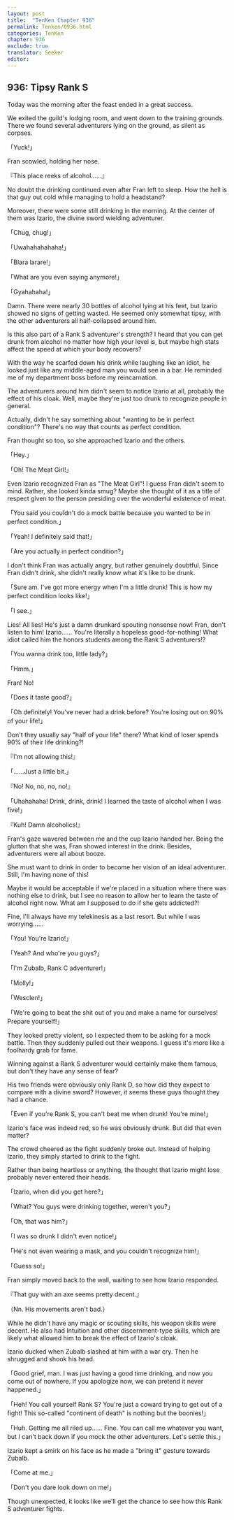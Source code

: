 ```yaml
---
layout: post
title:  "TenKen Chapter 936"
permalink: Tenken/0936.html
categories: TenKen
chapter: 936
exclude: true
translator: Seeker
editor: 
---
```

<h2>936: Tipsy Rank S</h2>

Today was the morning after the feast ended in a great success.

We exited the guild's lodging room, and went down to the training grounds. There we found several adventurers lying on the ground, as silent as corpses.

「Yuck!」

Fran scowled, holding her nose.

『This place reeks of alcohol……』

No doubt the drinking continued even after Fran left to sleep. How the hell is that guy out cold while managing to hold a headstand?

Moreover, there were some still drinking in the morning. At the center of them was Izario, the divine sword wielding adventurer.

「Chug, chug!」

「Uwahahahahaha!」

「Blara larare!」

「What are you even saying anymore!」

「Gyahahaha!」

Damn. There were nearly 30 bottles of alcohol lying at his feet, but Izario showed no signs of getting wasted. He seemed only somewhat tipsy, with the other adventurers all half-collapsed around him.

Is this also part of a Rank S adventurer's strength? I heard that you can get drunk from alcohol no matter how high your level is, but maybe high stats affect the speed at which your body recovers?

With the way he scarfed down his drink while laughing like an idiot, he looked just like any middle-aged man you would see in a bar. He reminded me of my department boss before my reincarnation.

The adventurers around him didn't seem to notice Izario at all, probably the effect of his cloak. Well, maybe they're just too drunk to recognize people in general.

Actually, didn't he say something about "wanting to be in perfect condition"? There's no way that counts as perfect condition.

Fran thought so too, so she approached Izario and the others.

「Hey.」

「Oh! The Meat Girl!」

Even Izario recognized Fran as "The Meat Girl"! I guess Fran didn't seem to mind. Rather, she looked kinda smug? Maybe she thought of it as a title of respect given to the person presiding over the wonderful existence of meat.

「You said you couldn't do a mock battle because you wanted to be in perfect condition.」

「Yeah! I definitely said that!」

「Are you actually in perfect condition?」

I don't think Fran was actually angry, but rather genuinely doubtful. Since Fran didn't drink, she didn't really know what it's like to be drunk.

「Sure am. I've got more energy when I'm a little drunk! This is how my perfect condition looks like!」

「I see.」

Lies! All lies! He's just a damn drunkard spouting nonsense now! Fran, don't listen to him! Izario…… You're literally a hopeless good-for-nothing! What idiot called him the honors students among the Rank S adventurers!?

「You wanna drink too, little lady?」

「Hmm.」

Fran! No!

「Does it taste good?」

「Oh definitely! You've never had a drink before? You're losing out on 90% of your life!」

Don't they usually say "half of your life" there? What kind of loser spends 90% of their life drinking?!

『I'm not allowing this!』

「……Just a little bit.」

『No! No, no, no, no!』

「Uhahahaha! Drink, drink, drink! I learned the taste of alcohol when I was five!」

『Kuh! Damn alcoholics!』

Fran's gaze wavered between me and the cup Izario handed her. Being the glutton that she was, Fran showed interest in the drink. Besides, adventurers were all about booze.

She must want to drink in order to become her vision of an ideal adventurer. Still, I'm having none of this!

Maybe it would be acceptable if we're placed in a situation where there was nothing else to drink, but I see no reason to allow her to learn the taste of alcohol right now. What am I supposed to do if she gets addicted?!

Fine, I'll always have my telekinesis as a last resort. But while I was worrying……

「You! You're Izario!」

「Yeah? And who're you guys?」

「I'm Zubalb, Rank C adventurer!」

「Molly!」

「Wesclen!」

「We're going to beat the shit out of you and make a name for ourselves! Prepare yourself!」

They looked pretty violent, so I expected them to be asking for a mock battle. Then they suddenly pulled out their weapons. I guess it's more like a foolhardy grab for fame.

Winning against a Rank S adventurer would certainly make them famous, but don't they have any sense of fear?

His two friends were obviously only Rank D, so how did they expect to compare with a divine sword? However, it seems these guys thought they had a chance.

「Even if you're Rank S, you can't beat me when drunk! You're mine!」

Izario's face was indeed red, so he was obviously drunk. But did that even matter?

The crowd cheered as the fight suddenly broke out. Instead of helping Izario, they simply started to drink to the fight.

Rather than being heartless or anything, the thought that Izario might lose probably never entered their heads.

「Izario, when did you get here?」

「What? You guys were drinking together, weren't you?」

「Oh, that was him?」

「I was so drunk I didn't even notice!」

「He's not even wearing a mask, and you couldn't recognize him!」

「Guess so!」

Fran simply moved back to the wall, waiting to see how Izario responded.

『That guy with an axe seems pretty decent.』

（Nn. His movements aren't bad.）

While he didn't have any magic or scouting skills, his weapon skills were decent. He also had Intuition and other discernment-type skills, which are likely what allowed him to break the effect of Izario's cloak.

Izario ducked when Zubalb slashed at him with a war cry. Then he shrugged and shook his head.

「Good grief, man. I was just having a good time drinking, and now you come out of nowhere. If you apologize now, we can pretend it never happened.」

「Heh! You call yourself Rank S? You're just a coward trying to get out of a fight! This so-called "continent of death" is nothing but the boonies!」

「Huh. Getting me all riled up…… Fine. You can call me whatever you want, but I can't back down if you mock the other adventurers. Let's settle this.」

Izario kept a smirk on his face as he made a "bring it" gesture towards Zubalb.

「Come at me.」

「Don't you dare look down on me!」

Though unexpected, it looks like we'll get the chance to see how this Rank S adventurer fights.



